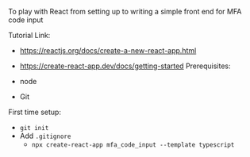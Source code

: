 To play with React from setting up to writing a simple front end for MFA code input

Tutorial Link:

- https://reactjs.org/docs/create-a-new-react-app.html
- https://create-react-app.dev/docs/getting-started
  Prerequisites:

- node
- Git

First time setup:

- `git init`
- Add `.gitignore`
  - `npx create-react-app mfa_code_input --template typescript`
